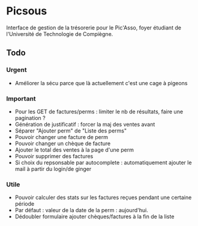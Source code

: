 # Picsous

Interface de gestion de la trésorerie pour le Pic'Asso, foyer étudiant de l'Université de Technologie de Compiègne.

## Todo

### Urgent

* Améliorer la sécu parce que là actuellement c'est une cage à pigeons

### Important

* Pour les GET de factures/perms : limiter le nb de résultats, faire une pagination ?
* Génération de justificatif : forcer la maj des ventes avant
* Séparer "Ajouter perm" de "Liste des perms"
* Pouvoir changer une facture de perm
* Pouvoir changer un chèque de facture
* Ajouter le total des ventes à la page d'une perm
* Pouvoir supprimer des factures
* Si choix du repsonsable par autocomplete : automatiquement ajouter le mail à partir du login/de ginger

### Utile

* Pouvoir calculer des stats sur les factures reçues pendant une certaine période
* Par défaut : valeur de la date de la perm : aujourd'hui.
* Dédoubler formulaire ajouter chèques/factures à la fin de la liste
